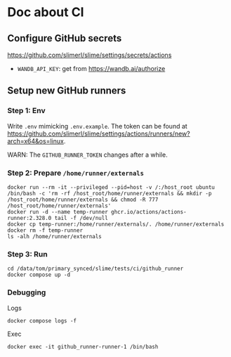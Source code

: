 # Doc about CI

## Configure GitHub secrets

https://github.com/slimerl/slime/settings/secrets/actions

* `WANDB_API_KEY`: get from https://wandb.ai/authorize

## Setup new GitHub runners

### Step 1: Env

Write `.env` mimicking `.env.example`.
The token can be found at https://github.com/slimerl/slime/settings/actions/runners/new?arch=x64&os=linux.

WARN: The `GITHUB_RUNNER_TOKEN` changes after a while.

### Step 2: Prepare `/home/runner/externals`

```shell
docker run --rm -it --privileged --pid=host -v /:/host_root ubuntu /bin/bash -c 'rm -rf /host_root/home/runner/externals && mkdir -p /host_root/home/runner/externals && chmod -R 777 /host_root/home/runner/externals'
docker run -d --name temp-runner ghcr.io/actions/actions-runner:2.328.0 tail -f /dev/null
docker cp temp-runner:/home/runner/externals/. /home/runner/externals
docker rm -f temp-runner
ls -alh /home/runner/externals
```

### Step 3: Run

```shell
cd /data/tom/primary_synced/slime/tests/ci/github_runner
docker compose up -d
```

### Debugging

Logs

```shell
docker compose logs -f
```

Exec

```shell
docker exec -it github_runner-runner-1 /bin/bash
```
